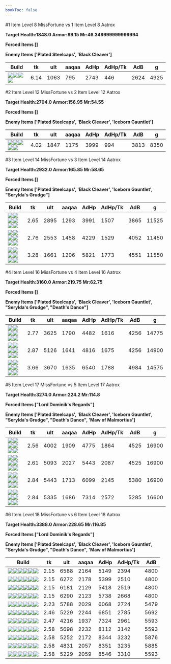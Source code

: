 ```yaml
---
bookToc: false
---
```


#1 Item Level 8 MissFortune vs 1 Item Level 8 Aatrox

**Target Health:1848.0 Armor:89.15 Mr:46.349999999999994**


**Forced Items []**


**Enemy Items ['Plated Steelcaps', 'Black Cleaver']**




Build | tk | ult | aaqaa | AdHp | AdHp/Tk | AdB | g
-|-|-|-|-|-|-|-
![](/item/3153.png)![](/item/1001.png)![](/item/1055.png)![](/item/1037.png)|6.14|1063|795|2743|446|2624|4925




























































#2 Item Level 12 MissFortune vs 2 Item Level 12 Aatrox

**Target Health:2704.0 Armor:156.95 Mr:54.55**


**Forced Items []**


**Enemy Items ['Plated Steelcaps', 'Black Cleaver', 'Iceborn Gauntlet']**




Build | tk | ult | aaqaa | AdHp | AdHp/Tk | AdB | g
-|-|-|-|-|-|-|-
![](/item/3153.png)![](/item/3036.png)![](/item/1001.png)![](/item/1055.png)![](/item/1038.png)|4.02|1847|1175|3999|994|3813|8350




























































#3 Item Level 14 MissFortune vs 3 Item Level 14 Aatrox

**Target Health:2932.0 Armor:165.85 Mr:58.65**


**Forced Items []**


**Enemy Items ['Plated Steelcaps', 'Black Cleaver', 'Iceborn Gauntlet', "Serylda's Grudge"]**




Build | tk | ult | aaqaa | AdHp | AdHp/Tk | AdB | g
-|-|-|-|-|-|-|-
![](/item/3036.png)![](/item/3091.png)![](/item/3142.png)![](/item/1053.png)![](/item/1055.png)![](/item/1037.png)|2.65|2895|1293|3991|1507|3865|11525
![](/item/3153.png)![](/item/3036.png)![](/item/6692.png)![](/item/1001.png)![](/item/1055.png)![](/item/1038.png)|2.76|2553|1458|4229|1529|4052|11450
![](/item/3153.png)![](/item/3026.png)![](/item/3091.png)![](/item/1001.png)![](/item/1055.png)![](/item/1038.png)|3.28|1661|1206|5821|1773|4551|11550




























































#4 Item Level 16 MissFortune vs 4 Item Level 16 Aatrox

**Target Health:3160.0 Armor:219.75 Mr:62.75**


**Forced Items []**


**Enemy Items ['Plated Steelcaps', 'Black Cleaver', 'Iceborn Gauntlet', "Serylda's Grudge", "Death's Dance"]**




Build | tk | ult | aaqaa | AdHp | AdHp/Tk | AdB | g
-|-|-|-|-|-|-|-
![](/item/3036.png)![](/item/3091.png)![](/item/3142.png)![](/item/3153.png)![](/item/1038.png)![](/item/1037.png)|2.77|3625|1790|4482|1616|4256|14775
![](/item/3036.png)![](/item/3072.png)![](/item/6676.png)![](/item/3142.png)![](/item/1038.png)![](/item/1038.png)|2.87|5126|1641|4816|1675|4256|14900
![](/item/3153.png)![](/item/3036.png)![](/item/3026.png)![](/item/3142.png)![](/item/1038.png)![](/item/1037.png)|3.66|3670|1635|6540|1788|4984|14575




























































#5 Item Level 17 MissFortune vs 5 Item Level 17 Aatrox

**Target Health:3274.0 Armor:224.2 Mr:114.8**


**Forced Items ["Lord Dominik's Regards"]**


**Enemy Items ['Plated Steelcaps', 'Black Cleaver', 'Iceborn Gauntlet', "Serylda's Grudge", "Death's Dance", 'Maw of Malmortius']**




Build | tk | ult | aaqaa | AdHp | AdHp/Tk | AdB | g
-|-|-|-|-|-|-|-
![](/item/3153.png)![](/item/3036.png)![](/item/3095.png)![](/item/3115.png)![](/item/3142.png)![](/item/1038.png)|2.56|4002|1909|4775|1864|4525|16900
![](/item/3153.png)![](/item/3036.png)![](/item/3072.png)![](/item/6696.png)![](/item/3142.png)![](/item/1038.png)|2.61|5093|2027|5443|2087|4525|16900
![](/item/3036.png)![](/item/3072.png)![](/item/6676.png)![](/item/3142.png)![](/item/6333.png)![](/item/1038.png)|2.84|5443|1713|6099|2145|5380|16900
![](/item/3036.png)![](/item/3072.png)![](/item/6676.png)![](/item/3142.png)![](/item/3026.png)![](/item/1038.png)|2.84|5335|1686|7314|2572|5285|16600




























































#6 Item Level 18 MissFortune vs 6 Item Level 18 Aatrox

**Target Health:3388.0 Armor:228.65 Mr:116.85**


**Forced Items ["Lord Dominik's Regards"]**


**Enemy Items ['Plated Steelcaps', 'Black Cleaver', 'Iceborn Gauntlet', "Serylda's Grudge", "Death's Dance", 'Maw of Malmortius']**




Build | tk | ult | aaqaa | AdHp | AdHp/Tk | AdB
-|-|-|-|-|-|-
![](/item/3074.png)![](/item/3036.png)![](/item/3095.png)![](/item/6676.png)![](/item/6696.png)![](/item/3142.png)|2.15|6588|2164|5149|2394|4800
![](/item/3004.png)![](/item/3036.png)![](/item/3072.png)![](/item/3095.png)![](/item/6696.png)![](/item/3142.png)|2.15|6272|2178|5399|2510|4800
![](/item/3072.png)![](/item/3036.png)![](/item/3095.png)![](/item/3508.png)![](/item/6696.png)![](/item/3142.png)|2.15|6181|2129|5418|2519|4800
![](/item/3072.png)![](/item/3036.png)![](/item/3074.png)![](/item/3095.png)![](/item/6696.png)![](/item/3142.png)|2.15|6290|2123|5738|2668|4800
![](/item/3036.png)![](/item/3072.png)![](/item/6676.png)![](/item/3142.png)![](/item/3071.png)![](/item/3095.png)|2.23|5788|2029|6068|2724|5479
![](/item/3153.png)![](/item/3036.png)![](/item/3072.png)![](/item/3095.png)![](/item/6333.png)![](/item/3142.png)|2.46|5229|2244|6851|2785|5692
![](/item/3153.png)![](/item/3036.png)![](/item/3026.png)![](/item/3142.png)![](/item/3087.png)![](/item/3115.png)|2.47|4216|1937|7324|2961|5593
![](/item/3036.png)![](/item/3072.png)![](/item/6676.png)![](/item/3142.png)![](/item/3026.png)![](/item/3153.png)|2.58|5698|2232|8112|3142|5593
![](/item/3153.png)![](/item/3036.png)![](/item/6692.png)![](/item/3026.png)![](/item/3072.png)![](/item/6676.png)|2.58|5252|2172|8344|3232|5876
![](/item/3153.png)![](/item/3036.png)![](/item/6692.png)![](/item/3004.png)![](/item/3026.png)![](/item/3072.png)|2.58|4831|2057|8351|3235|5885
![](/item/3153.png)![](/item/3036.png)![](/item/3026.png)![](/item/3142.png)![](/item/3072.png)![](/item/3074.png)|2.58|5229|2059|8546|3310|5593





























































